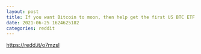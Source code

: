 ```yaml
--- 
layout: post 
title: If you want Bitcoin to moon, then help get the first US BTC ETF approved by submitting a comment to the SEC 
date: 2021-06-25 1624625182 
categories: reddit 
--- 
```

https://redd.it/o7mzsl